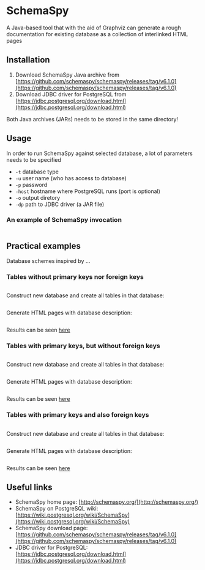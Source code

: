 # SchemaSpy

A Java-based tool that with the aid of Graphviz can generate a rough
documentation for existing database as a collection of interlinked HTML pages

## Installation

1. Download SchemaSpy Java archive from [https://github.com/schemaspy/schemaspy/releases/tag/v6.1.0](https://github.com/schemaspy/schemaspy/releases/tag/v6.1.0)
1. Download JDBC driver for PostgreSQL from [https://jdbc.postgresql.org/download.html](https://jdbc.postgresql.org/download.html)

Both Java archives (JARs) needs to be stored in the same directory!

## Usage

In order to run SchemaSpy against selected database, a lot of parameters needs to be specified

* `-t` database type
* `-u` user name (who has access to database)
* `-p` password
* `-host` hostname where PostgreSQL runs (port is optional)
* `-o` output diretory
* `-dp` path to JDBC driver (a JAR file)

### An example of SchemaSpy invocation

```
```

## Practical examples

Database schemes inspired by ...

### Tables without primary keys nor foreign keys

```sql
```

Construct new database and create all tables in that database:

```
```

Generate HTML pages with database description:

```
```

Results can be seen [here](./schemaspy/db1/index.html)



### Tables with primary keys, but without foreign keys

```sql
```

Construct new database and create all tables in that database:

```
```

Generate HTML pages with database description:

```
```

Results can be seen [here](./schemaspy/db2/index.html)



### Tables with primary keys and also foreign keys

```sql
```

Construct new database and create all tables in that database:

```
```

Generate HTML pages with database description:

```
```

Results can be seen [here](./schemaspy/db3/index.html)



## Useful links

* SchemaSpy home page: [http://schemaspy.org/](http://schemaspy.org/)
* SchemaSpy on PostgreSQL wiki: [https://wiki.postgresql.org/wiki/SchemaSpy](https://wiki.postgresql.org/wiki/SchemaSpy)
* SchemaSpy download page: [https://github.com/schemaspy/schemaspy/releases/tag/v6.1.0](https://github.com/schemaspy/schemaspy/releases/tag/v6.1.0)
* JDBC driver for PostgreSQL: [https://jdbc.postgresql.org/download.html](https://jdbc.postgresql.org/download.html)
